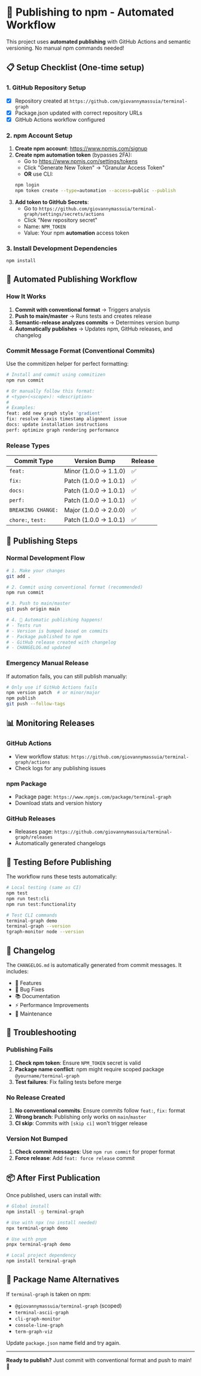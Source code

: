 # 🚀 Publishing to npm - Automated Workflow

This project uses **automated publishing** with GitHub Actions and semantic versioning. No manual npm commands needed!

## 📋 Setup Checklist (One-time setup)

### 1. GitHub Repository Setup
- [x] Repository created at `https://github.com/giovannymassuia/terminal-graph`
- [x] Package.json updated with correct repository URLs
- [x] GitHub Actions workflow configured

### 2. npm Account Setup
1. **Create npm account**: https://www.npmjs.com/signup
2. **Create npm automation token** (bypasses 2FA):
   - Go to https://www.npmjs.com/settings/tokens
   - Click "Generate New Token" → "Granular Access Token"
   - **OR** use CLI:
   ```bash
   npm login
   npm token create --type=automation --access=public --publish
   ```
3. **Add token to GitHub Secrets**:
   - Go to `https://github.com/giovannymassuia/terminal-graph/settings/secrets/actions`
   - Click "New repository secret"
   - Name: `NPM_TOKEN`
   - Value: Your npm **automation** access token

### 3. Install Development Dependencies
```bash
npm install
```

## 🔄 Automated Publishing Workflow

### How It Works
1. **Commit with conventional format** → Triggers analysis
2. **Push to main/master** → Runs tests and creates release
3. **Semantic-release analyzes commits** → Determines version bump
4. **Automatically publishes** → Updates npm, GitHub releases, and changelog

### Commit Message Format (Conventional Commits)
Use the commitizen helper for perfect formatting:

```bash
# Install and commit using commitizen
npm run commit

# Or manually follow this format:
# <type>(<scope>): <description>
#
# Examples:
feat: add new graph style 'gradient'
fix: resolve X-axis timestamp alignment issue  
docs: update installation instructions
perf: optimize graph rendering performance
```

### Release Types
| Commit Type | Version Bump | Release |
|-------------|--------------|---------|
| `feat:` | Minor (1.0.0 → 1.1.0) | ✅ |
| `fix:` | Patch (1.0.0 → 1.0.1) | ✅ |
| `docs:` | Patch (1.0.0 → 1.0.1) | ✅ |
| `perf:` | Patch (1.0.0 → 1.0.1) | ✅ |
| `BREAKING CHANGE:` | Major (1.0.0 → 2.0.0) | ✅ |
| `chore:`, `test:` | Patch (1.0.0 → 1.0.1) | ✅ |

## 🎯 Publishing Steps

### Normal Development Flow
```bash
# 1. Make your changes
git add .

# 2. Commit using conventional format (recommended)
npm run commit

# 3. Push to main/master
git push origin main

# 4. 🎉 Automatic publishing happens!
# - Tests run
# - Version is bumped based on commits
# - Package published to npm
# - GitHub release created with changelog
# - CHANGELOG.md updated
```

### Emergency Manual Release
If automation fails, you can still publish manually:
```bash
# Only use if GitHub Actions fails
npm version patch  # or minor/major
npm publish
git push --follow-tags
```

## 📊 Monitoring Releases

### GitHub Actions
- View workflow status: `https://github.com/giovannymassuia/terminal-graph/actions`
- Check logs for any publishing issues

### npm Package
- Package page: `https://www.npmjs.com/package/terminal-graph`
- Download stats and version history

### GitHub Releases
- Releases page: `https://github.com/giovannymassuia/terminal-graph/releases`
- Automatically generated changelogs

## 🧪 Testing Before Publishing

The workflow runs these tests automatically:

```bash
# Local testing (same as CI)
npm test
npm run test:cli
npm run test:functionality

# Test CLI commands
terminal-graph demo
terminal-graph --version
tgraph-monitor node --version
```

## 📝 Changelog

The `CHANGELOG.md` is automatically generated from commit messages. It includes:
- 🚀 Features
- 🐛 Bug Fixes  
- 📚 Documentation
- ⚡ Performance Improvements
- 🔧 Maintenance

## 🚨 Troubleshooting

### Publishing Fails
1. **Check npm token**: Ensure `NPM_TOKEN` secret is valid
2. **Package name conflict**: npm might require scoped package `@yourname/terminal-graph`
3. **Test failures**: Fix failing tests before merge

### No Release Created
1. **No conventional commits**: Ensure commits follow `feat:`, `fix:` format
2. **Wrong branch**: Publishing only works on `main`/`master`
3. **CI skip**: Commits with `[skip ci]` won't trigger release

### Version Not Bumped
1. **Check commit messages**: Use `npm run commit` for proper format
2. **Force release**: Add `feat: force release` commit

## 📦 After First Publication

Once published, users can install with:

```bash
# Global install
npm install -g terminal-graph

# Use with npx (no install needed)
npx terminal-graph demo

# Use with pnpm
pnpx terminal-graph demo

# Local project dependency
npm install terminal-graph
```

## 🔄 Package Name Alternatives

If `terminal-graph` is taken on npm:
- `@giovannymassuia/terminal-graph` (scoped)
- `terminal-ascii-graph`
- `cli-graph-monitor` 
- `console-line-graph`
- `term-graph-viz`

Update `package.json` name field and try again.

---

**Ready to publish?** Just commit with conventional format and push to main! 🚀